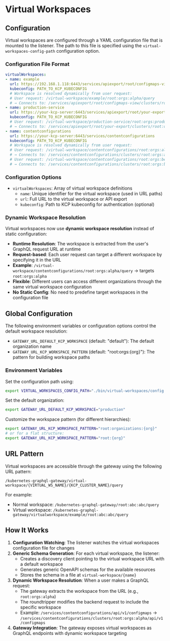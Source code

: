# Virtual Workspaces

## Configuration

Virtual workspaces are configured through a YAML configuration file that is mounted to the listener. The path to this file is specified using the `virtual-workspaces-config-path` configuration option.

### Configuration File Format

```yaml
virtualWorkspaces:
- name: example
  url: https://192.168.1.118:6443/services/apiexport/root/configmaps-view
  kubeconfig: PATH_TO_KCP_KUBECONFIG
  # Workspace is resolved dynamically from user request:
  # User request: /virtual-workspace/example/root:orgs:alpha/query
  # → Connects to: /services/apiexport/root/configmaps-view/clusters/root:orgs:alpha/api/v1/configmaps
- name: production-service
  url: https://your-kcp-server:6443/services/apiexport/root/your-export
  kubeconfig: PATH_TO_KCP_KUBECONFIG
  # User request: /virtual-workspace/production-service/root:orgs:production/query
  # → Connects to: /services/apiexport/root/your-export/clusters/root:orgs:production/api/v1/resources
- name: contentconfigurations
  url: https://your-kcp-server:6443/services/contentconfigurations
  kubeconfig: PATH_TO_KCP_KUBECONFIG
  # Workspace is resolved dynamically from user request:
  # User request: /virtual-workspace/contentconfigurations/root:orgs:alpha/query
  # → Connects to: /services/contentconfigurations/clusters/root:orgs:alpha/api/v1/configmaps
  # User request: /virtual-workspace/contentconfigurations/root:orgs:beta/query  
  # → Connects to: /services/contentconfigurations/clusters/root:orgs:beta/api/v1/configmaps
```

### Configuration Options

- `virtualWorkspaces`: Array of virtual workspace definitions
  - `name`: Unique identifier for the virtual workspace (used in URL paths)
  - `url`: Full URL to the virtual workspace or API export
  - `kubeconfig`: Path to KCP kubeconfig for authentication (optional)

### Dynamic Workspace Resolution

Virtual workspaces now use **dynamic workspace resolution** instead of static configuration:

- **Runtime Resolution**: The workspace is extracted from the user's GraphQL request URL at runtime
- **Request-based**: Each user request can target a different workspace by specifying it in the URL
- **Example**: `/virtual-workspace/contentconfigurations/root:orgs:alpha/query` → targets `root:orgs:alpha`
- **Flexible**: Different users can access different organizations through the same virtual workspace configuration
- **No Static Config**: No need to predefine target workspaces in the configuration file

## Global Configuration

The following environment variables or configuration options control the default workspace resolution:

- `GATEWAY_URL_DEFAULT_KCP_WORKSPACE` (default: "default"): The default organization name
- `GATEWAY_URL_KCP_WORKSPACE_PATTERN` (default: "root:orgs:{org}"): The pattern for building workspace paths

### Environment Variables

Set the configuration path using:

```bash
export VIRTUAL_WORKSPACES_CONFIG_PATH="./bin/virtual-workspaces/config.yaml"
```

Set the default organization:

```bash
export GATEWAY_URL_DEFAULT_KCP_WORKSPACE="production"
```

Customize the workspace pattern (for different hierarchies):

```bash
export GATEWAY_URL_KCP_WORKSPACE_PATTERN="root:organizations:{org}"
# or for a flat structure:
export GATEWAY_URL_KCP_WORKSPACE_PATTERN="root:{org}"
```

## URL Pattern

Virtual workspaces are accessible through the gateway using the following URL pattern:

```
/kubernetes-graphql-gateway/virtual-workspace/{VIRTUAL_WS_NAME}/{KCP_CLUSTER_NAME}/query
```

For example:
- Normal workspace: `/kubernetes-graphql-gateway/root:abc:abc/query`
- Virtual workspace: `/kubernetes-graphql-gateway/virtualworkspace/example/root:abc:abc/query`

## How It Works

1. **Configuration Watching**: The listener watches the virtual workspaces configuration file for changes
2. **Generic Schema Generation**: For each virtual workspace, the listener:
   - Creates a discovery client pointing to the virtual workspace URL with a default workspace
   - Generates generic OpenAPI schemas for the available resources
   - Stores the schema in a file at `virtual-workspace/{name}`
3. **Dynamic Workspace Resolution**: When a user makes a GraphQL request:
   - The gateway extracts the workspace from the URL (e.g., `root:orgs:alpha`)
   - The roundtripper modifies the backend request to include the specific workspace
   - Example: `/services/contentconfigurations/api/v1/configmaps` → `/services/contentconfigurations/clusters/root:orgs:alpha/api/v1/configmaps`
4. **Gateway Integration**: The gateway exposes virtual workspaces as GraphQL endpoints with dynamic workspace targeting
